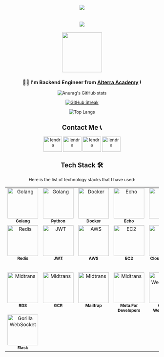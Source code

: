
<div align="center">
    
![](https://count.getloli.com/get/@:lendral3n?theme=gelbooru)
    
<h1 align="center">
    <img src="https://readme-typing-svg.herokuapp.com/?font=Impact&size=40&center=true&vCenter=true&width=500&height=70&duration=4000&lines=Hi+There!+👋;+I'm+Lendra+Syaputra!!+😊;" />
</h1>
</div>

<div align="center">
<img align="center" width="130" src="https://komarev.com/ghpvc/?username=lendral3n&color=blue&style=plastic&size=500" />
</div>
<h3 align="center">👨‍💻 I'm Backend Engineer from <a href="https://academy.alterra.id/">Alterra Academy</a> !</h3>

<div align="center">

![Anurag's GitHub stats](https://github-readme-stats.vercel.app/api?username=lendral3n&show_icons=true&theme=transparent)

[![GitHub Streak](https://github-readme-streak-stats.herokuapp.com?user=lendral3n&theme=transparent&date_format=j%20M%5B%20Y%5D&exclude_days=Sun%2CMon%2CTue%2CWed%2CThu%2CFri%2CSat)](https://git.io/streak-stats)

![Top Langs](https://github-readme-stats.vercel.app/api/top-langs/?username=lendral3n&theme=transparent)

## Contact Me 📞

<div align="center">
  <a href="https://www.facebook.com/profile.php?id=100041613250923" target="blank"><img align="center" src="https://raw.githubusercontent.com/rahuldkjain/github-profile-readme-generator/master/src/images/icons/Social/facebook.svg" alt="lendra" height="50" width="60" /></a>
  <a href="https://www.linkedin.com/in/lendra-syaputra/" target="blank"><img align="center" src="https://raw.githubusercontent.com/rahuldkjain/github-profile-readme-generator/master/src/images/icons/Social/linked-in-alt.svg" alt="lendra" height="50" width="60" /></a>
  <a href="https://www.instagram.com/lendral3n/" target="blank"><img align="center" src="https://raw.githubusercontent.com/rahuldkjain/github-profile-readme-generator/master/src/images/icons/Social/instagram.svg" alt="lendra" height="50" width="60" /></a>
  <a href="https://discord.com/users/804390945393999952" target="blank"><img align="center" src="https://raw.githubusercontent.com/rahuldkjain/github-profile-readme-generator/master/src/images/icons/Social/discord.svg" alt="lendra" height="50" width="60" /></a>
</div>
</div>


<div align="center">
    
## Tech Stack 🛠️ 
Here is the list of technology stacks that I have used:

<table>
  <tbody>
    <tr>
      <td align="center" valign="top" width="14.28%"><a href="https://go.dev/"><img src="https://static.vecteezy.com/system/resources/previews/012/697/296/original/3d-golang-programming-language-logo-free-png.png" width="100px;" alt="Golang"/><br /><sub><b>Golang</b></sub></a></td>
        <td align="center" valign="top" width="14.28%"><a href="https://www.python.org/"><img src="https://pluspng.com/img-png/python-logo-png-open-2000.png" width="100px;" alt="Golang"/><br /><sub><b>Python</b></sub></a></td>
      <td align="center" valign="top" width="14.28%"><a href="https://www.docker.com/"><img src="https://avatars.githubusercontent.com/u/5429470?s=200" width="100px;" alt="Docker"/><br /><sub><b>Docker</b></sub></a></td>
      <td align="center" valign="top" width="14.28%"><a href="https://echo.labstack.com/"><img src="https://th.bing.com/th/id/OIP.gP7TKxWnQMIwPkKqTkyoagAAAA?rs=1&pid=ImgDetMain" width="100px;" alt="Echo"/><br /><sub><b>Echo</b></sub></a></td>
      <td align="center" valign="top" width="14.28%"><a href="https://gorm.io/"><img src="https://avatars.githubusercontent.com/u/15127678?s=400&v=4" width="100px;" alt="Gorm"/><br /><sub><b>Gorm</b></sub></a></td>
      <td align="center" valign="top" width="14.28%"><a href="https://www.mysql.com/"><img src="https://th.bing.com/th/id/OIP.urLHYMYPFxkcs6AC4Io9vwHaHa?rs=1&pid=ImgDetMain" width="100px;" alt="MySQL"/><br /><sub><b>MySQL</b></sub></a></td>
      <td align="center" valign="top" width="14.28%"><a href="https://www.postgresql.org/"><img src="https://th.bing.com/th/id/OIP.IEgGsRwougUKXE26RKJVagHaHo?rs=1&pid=ImgDetMain" width="100px;" alt="Postgres"/><br /><sub><b>Postgres</b></sub></a></td>
    </tr>
    <tr>
      <td align="center" valign="top" width="14.28%"><a href="https://redis.io/"><img src="https://cdn4.iconfinder.com/data/icons/redis-2/1451/Untitled-2-512.png" width="100px;" alt="Redis"/><br /><sub><b>Redis</b></sub></a></td>
      <td align="center" valign="top" width="14.28%"><a href="https://jwt.io/"><img src="https://jwt.io/img/pic_logo.svg" width="100px;" alt="JWT"/><br /><sub><b>JWT</b></sub></a></td>
      <td align="center" valign="top" width="14.28%"><a href="https://aws.amazon.com/"><img src="https://avatars.githubusercontent.com/u/2232217?s=200" width="100px;" alt="AWS"/><br /><sub><b>AWS</b></sub></a></td>
      <td align="center" valign="top" width="14.28%"><a href="c"><img src="https://d2ga7imph990gt.cloudfront.net/icon/d88319dfa5d204f019b4284149886c59-7d586ea82f792b61a8c87de60565133d.svg" width="100px;" alt="EC2"/><br /><sub><b>EC2</b></sub></a></td>
      <td align="center" valign="top" width="14.28%"><a href="https://aws.amazon.com/s3/"><img src="https://d2ga7imph990gt.cloudfront.net/icon/c0828e0381730befd1f7a025057c74fb-43acc0496e64afba82dbc9ab774dc622.svg" width="100px;" alt="S3"/><br /><sub><b>Cloud Storage S3</b></sub></a></td>
      <td align="center" valign="top" width="14.28%"><a href="https://cloudinary.com/"><img src="https://gdm-catalog-fmapi-prod.imgix.net/ProductLogo/7dd42135-1175-416e-b371-09c1b2d05d78.png?ixlib=react-9.0.3&ch=Width%2CDPR&auto=format&w=2618" width="100px;" alt="Cloudinary"/><br /><sub><b>Cloud Storage Cloudinary</b></sub></a></td>
        <td align="center" valign="top" width="14.28%"><a href="https://midtrans.com/id"><img src="https://media-exp1.licdn.com/dms/image/C510BAQF0STaxnpVW6w/company-logo_200_200/0?e=2159024400&v=beta&t=yMtwE7LXLn6KWLtNlnARrjsT61JKKuEnFhWImxznRmk" width="100px;" alt="Midtrans"/><br /><sub><b>Payment Gateway Midtrans</b></sub></a></td>
    </tr>
   <tr>
        <td align="center" valign="top" width="14.28%"><a href="https://aws.amazon.com/rds/"><img src="https://d2ga7imph990gt.cloudfront.net/icon/1d374ed2a6bcf601d7bfd4fc3dfd3b5d-c9f69416d978016b3191175f35e59226.svg" width="100px;" alt="Midtrans"/><br /><sub><b>RDS</b></sub></a></td>
       <td align="center" valign="top" width="14.28%"><a href="https://cloud.google.com"><img src="https://avatars.githubusercontent.com/u/2810941?s=200" width="100px;" alt="Midtrans"/><br /><sub><b>GCP</b></sub></a></td>
       <td align="center" valign="top" width="14.28%"><a href="https://mailtrap.io"><img src="https://encrypted-tbn0.gstatic.com/images?q=tbn:ANd9GcTV4Ibl-v_x8H9maFK8kTaGzFHikGV42BCZrIRzG-M_qT-H34jpcZ4ki6OV&s=10" width="100px;" alt="Midtrans"/><br /><sub><b>Mailtrap</b></sub></a></td>
       <td align="center" valign="top" width="14.28%"><a href="https://developers.facebook.com/"><img src="https://images.rawpixel.com/image_png_social_square/czNmcy1wcml2YXRlL3Jhd3BpeGVsX2ltYWdlcy93ZWJzaXRlX2NvbnRlbnQvdjEwOTEtMDNfMS5wbmc.png?s=t8R_MEqDk2QX65s-vqAibP_nBAbQZO_STXkaYTPS6_w" width="100px;" alt="Midtrans"/><br /><sub><b>Meta For Developers</b></sub></a></td>
       <td align="center" valign="top" width="14.28%"><a href="https://github.com/gorilla/websocket"><img src="https://www.culturetech.cl/wp-content/uploads/2021/04/GorillaMux.png" width="100px;" alt="Gorilla WebSocket"/><br /><sub><b>Gorilla WebSocket</b></sub></a></td>
       <td align="center" valign="top" width="14.28%"><a href="https://www.sqlite.org/index.html"><img src="https://technource.s3.us-west-1.amazonaws.com/wp-content/uploads/2022/05/07170400/SQLite-DB-Icon-1.webp" width="100px;" alt="Gorilla WebSocket"/><br /><sub><b>SQLite3</b></sub></a></td>
       <td align="center" valign="top" width="14.28%"><a href="https://github.com/spf13/viper"><img src="https://res.cloudinary.com/dlxvvuhph/image/upload/f_auto,q_auto/v1/samples/kmnsl3l1msxxuwtlkcih" width="90px;" alt="Gorilla WebSocket"/><br /><sub><b>Viper</b></sub></a></td>
  <tr>
      <td align="center" valign="top" width="14.28%"><a href="https://www.docker.com/"><img src="https://th.bing.com/th/id/OIP.a2e0BlK93J78YSRMd7DvxwAAAA?w=224&h=224&rs=1&pid=ImgDetMain" width="100px;" alt="Gorilla WebSocket"/><br /><sub><b>Flask</b></sub></a></td>
       <!---<td align="center" valign="top" width="14.28%"><a href="https://www.docker.com/"><img src="https://avatars.githubusercontent.com/u/16530698?s=48" width="100px;" alt="Gorilla WebSocket"/><br /><sub><b>Virtual Env</b></sub></a></td>
      <td align="center" valign="top" width="14.28%"><a href="https://www.docker.com/"><img src="https://www.svgrepo.com/show/353657/django-icon.svg" width="100px;" alt="Gorilla WebSocket"/><br /><sub><b>Django</b></sub></a></td>
      <td align="center" valign="top" width="14.28%"><a href="https://www.docker.com/"><img src="https://res.cloudinary.com/dlxvvuhph/image/upload/f_auto,q_auto/v1/samples/pcdepz9kvqwdlavvvcas" width="100px;" alt="Gorilla WebSocket"/><br /><sub><b>Fiber</b></sub></a></td>
      <td align="center" valign="top" width="14.28%"><a href="https://www.docker.com/"><img src="https://avatars.githubusercontent.com/u/7894478?s=100" alt="Gorilla WebSocket"/><br /><sub><b>Gin</b></sub></a></td>--->
       <!--- NEW STACK ---> 
   </tr>
    </tr>
  </tbody>
</table>
